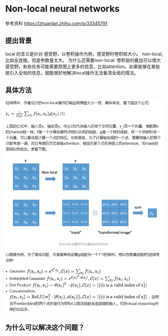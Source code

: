 # Non-local neural networks
参考资料
https://zhuanlan.zhihu.com/p/33345791 

## 提出背景
local 的含义是针对 感受野，以卷积操作为例，感受野时卷积核大小。
non-local, 比如全连接。但是参数量太大。
为什么还需要non-local: 卷积层的叠加可以增大感受野。有些任务可能需要原图上更多的信息，比如attention。如果能够在某些层引入全局的信息，就能很好地解决local操作无法看清全局的情况。


## 具体方法
![non local block](https://github.com/RessCris2/cv_info/blob/main/imgs/non_local_block_1.png)

## 为什么可以解决这个问题？